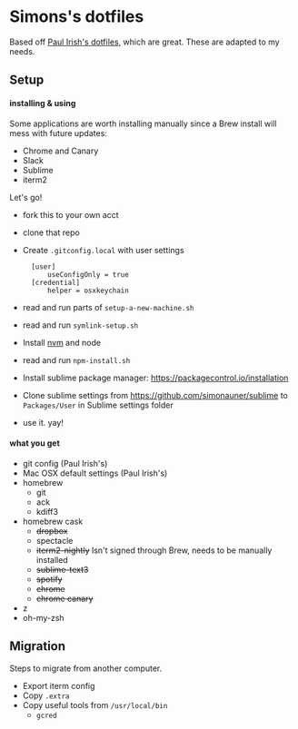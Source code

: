 # Simons's dotfiles

Based off [Paul Irish's dotfiles](https://github.com/paulirish/dotfiles), which are great. These are adapted to my needs.

## Setup
#### installing & using

Some applications are worth installing manually since a Brew install will mess with future updates:

* Chrome and Canary
* Slack
* Sublime
* iterm2


Let's go!

* fork this to your own acct
* clone that repo
* Create `.gitconfig.local` with user settings
	
		[user]
			useConfigOnly = true
		[credential]
			helper = osxkeychain

* read and run parts of `setup-a-new-machine.sh`
* read and run `symlink-setup.sh`
* Install [nvm](https://github.com/creationix/nvm#installation) and node
* read and run `npm-install.sh`
* Install sublime package manager: https://packagecontrol.io/installation
* Clone sublime settings from https://github.com/simonauner/sublime to `Packages/User` in Sublime settings folder
* use it. yay!

#### what you get
* git config (Paul Irish's)
* Mac OSX default settings (Paul Irish's)
* homebrew
	* git
	* ack
	* kdiff3
* homebrew cask
	* ~~dropbox~~ 
	* spectacle
	* ~~iterm2-nightly~~ Isn't signed through Brew, needs to be manually installed 
	* ~~sublime-text3~~
	* ~~spotify~~
	* ~~chrome~~
	* ~~chrome canary~~
* z
* oh-my-zsh

## Migration

Steps to migrate from another computer.

* Export iterm config
* Copy `.extra`
* Copy useful tools from `/usr/local/bin`
	* `gcred`



